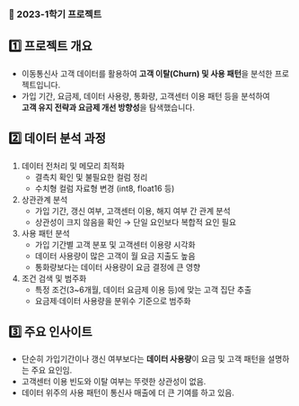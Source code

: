 ### 📌 2023-1학기 프로젝트

## 1️⃣ 프로젝트 개요
- 이동통신사 고객 데이터를 활용하여 **고객 이탈(Churn) 및 사용 패턴**을 분석한 프로젝트입니다.  
- 가입 기간, 요금제, 데이터 사용량, 통화량, 고객센터 이용 패턴 등을 분석하여  
  **고객 유지 전략과 요금제 개선 방향성**을 탐색했습니다.

## 2️⃣ 데이터 분석 과정
1. 데이터 전처리 및 메모리 최적화
   - 결측치 확인 및 불필요한 컬럼 정리
   - 수치형 컬럼 자료형 변경 (int8, float16 등)
2. 상관관계 분석
   - 가입 기간, 갱신 여부, 고객센터 이용, 해지 여부 간 관계 분석
   - 상관성이 크지 않음을 확인 → 단일 요인보다 복합적 요인 필요
3. 사용 패턴 분석
   - 가입 기간별 고객 분포 및 고객센터 이용량 시각화
   - 데이터 사용량이 많은 고객이 월 요금 지출도 높음
   - 통화량보다는 데이터 사용량이 요금 결정에 큰 영향
4. 조건 검색 및 범주화
   - 특정 조건(3~6개월, 데이터 요금제 이용 등)에 맞는 고객 집단 추출
   - 요금제·데이터 사용량을 분위수 기준으로 범주화

## 3️⃣ 주요 인사이트
- 단순히 가입기간이나 갱신 여부보다는 **데이터 사용량**이 요금 및 고객 패턴을 설명하는 주요 요인임.
- 고객센터 이용 빈도와 이탈 여부는 뚜렷한 상관성이 없음.
- 데이터 위주의 사용 패턴이 통신사 매출에 더 큰 기여를 하고 있음.
